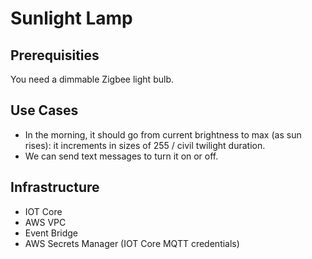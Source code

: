 # Sunlight Lamp

## Prerequisities

You need a dimmable Zigbee light bulb.

## Use Cases

- In the morning, it should go from current brightness to max (as sun rises): it increments in sizes of 255 / civil twilight duration.
- We can send text messages to turn it on or off.

## Infrastructure

- IOT Core
- AWS VPC
- Event Bridge
- AWS Secrets Manager (IOT Core MQTT credentials)
